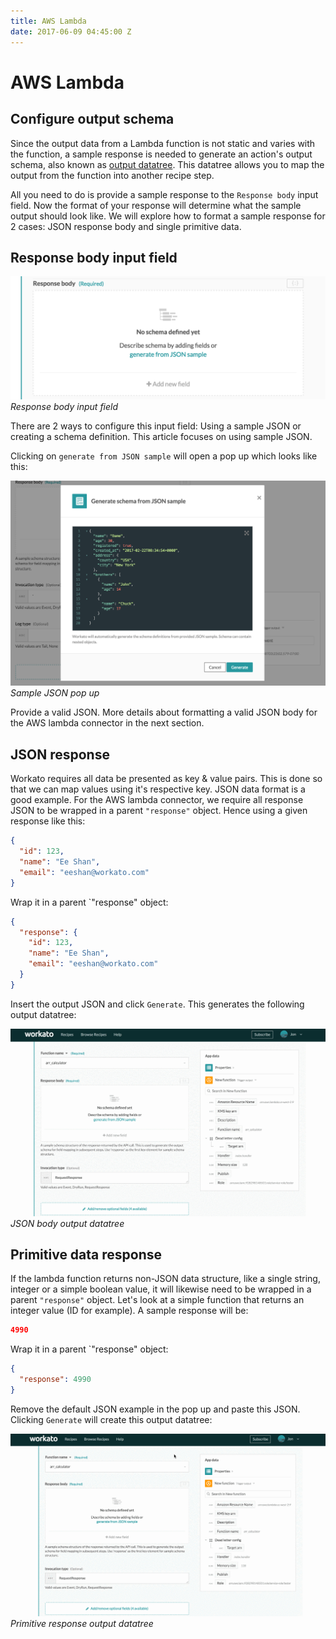 ```yaml
---
title: AWS Lambda
date: 2017-06-09 04:45:00 Z
---
```


# AWS Lambda

## Configure output schema

Since the output data from a Lambda function is not static and varies with the function, a sample response is needed to generate an action's output schema, also known as [output datatree](/workato-concepts.md#data-tree-and-pills). This datatree allows you to map the output from the function into another recipe step.

All you need to do is provide a sample response to the `Response body` input field. Now the format of your response will determine what the sample output should look like. We will explore how to format a sample response for 2 cases: JSON response body and single primitive data.

## Response body input field

![Schema Designer](/assets/images/aws_lambda/response_body_input_field.png)
*Response body input field*

There are 2 ways to configure this input field: Using a sample JSON or creating a schema definition. This article focuses on using sample JSON.

Clicking on `generate from JSON sample` will open a pop up which looks like this:

![Sample JSON pop up](/assets/images/aws_lambda/sample_json_pop_up.png)
*Sample JSON pop up*

Provide a valid JSON. More details about formatting a valid JSON body for the AWS lambda connector in the next section.

## JSON response

Workato requires all data be presented as key & value pairs. This is done so that we can map values using it's respective key. JSON data format is a good example. For the AWS lambda connector, we require all response JSON to be wrapped in a parent `"response"` object. Hence using a given response like this:

```json
{
  "id": 123,
  "name": "Ee Shan",
  "email": "eeshan@workato.com"
}
```

Wrap it in a parent `"response" object:

```json
{
  "response": {
    "id": 123,
    "name": "Ee Shan",
    "email": "eeshan@workato.com"
  }
}
```

Insert the output JSON and click `Generate`. This generates the following output datatree:

![JSON response output datatree](/assets/images/aws_lambda/json_sample_output.gif)
*JSON body output datatree*

## Primitive data response

If the lambda function returns non-JSON data structure, like a single string, integer or a simple boolean value, it will likewise need to be wrapped in a parent `"response"` object. Let's look at a simple function that returns an integer value (ID for example). A sample response will be:

```json
4990
```

Wrap it in a parent `"response" object:

```json
{
  "response": 4990
}
```

Remove the default JSON example in the pop up and paste this JSON. Clicking `Generate` will create this output datatree:

![Primitive response output datatree](/assets/images/aws_lambda/primitive_sample_output.gif)
*Primitive response output datatree*
